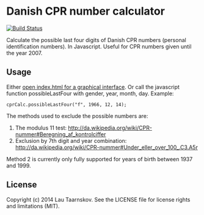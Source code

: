 # Danish CPR number calculator

[![Build
Status](https://travis-ci.org/lau/cprcalc.svg?branch=master)](https://travis-ci.org/lau/cprcalc)

Calculate the possible last four digits of Danish CPR numbers (personal identification numbers). In Javascript. Useful for CPR numbers given until the year 2007.

## Usage
Either [open index.html for a graphical interface](http://lau.github.io/cprcalc). Or call the javascript function possibleLastFour with gender, year, month, day. Example:

    cprCalc.possibleLastFour("f", 1966, 12, 14);

The methods used to exclude the possible numbers are:

1. The modulus 11 test: http://da.wikipedia.org/wiki/CPR-nummer#Beregning_af_kontrolciffer
2. Exclusion by 7th digit and year combination: http://da.wikipedia.org/wiki/CPR-nummer#Under_eller_over_100_.C3.A5r

Method 2 is currently only fully supported for years of birth between 1937 and 1999.

## License

Copyright (c) 2014 Lau Taarnskov. See the LICENSE file for license rights and
limitations (MIT).
